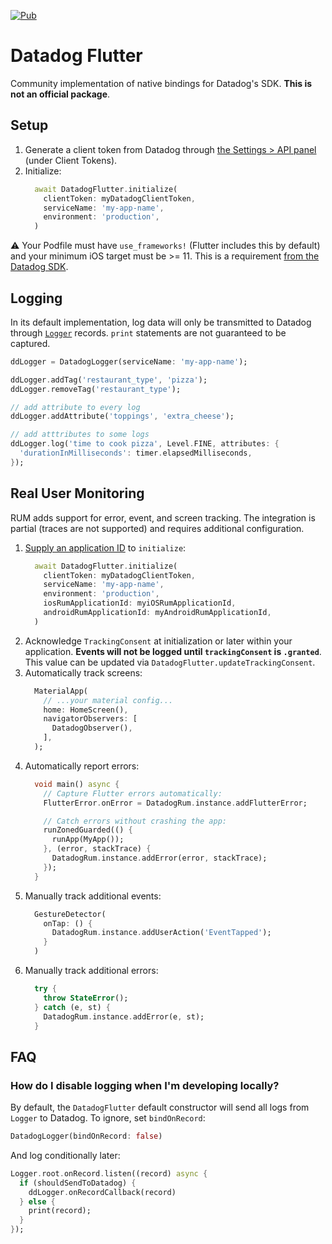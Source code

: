 [![Pub](https://img.shields.io/pub/v/datadog_flutter.svg)](https://pub.dev/packages/datadog_flutter)

# Datadog Flutter

Community implementation of native bindings for Datadog's SDK. **This is not an official package**.

## Setup

1. Generate a client token from Datadog through [the Settings > API  panel](https://app.datadoghq.com/account/settings#api) (under Client Tokens).
1. Initialize:
    ```dart
      await DatadogFlutter.initialize(
        clientToken: myDatadogClientToken,
        serviceName: 'my-app-name',
        environment: 'production',
      )
    ```


:warning: Your Podfile must have `use_frameworks!` (Flutter includes this by default) and your minimum iOS target must be >= 11. This is a requirement [from the Datadog SDK](https://github.com/DataDog/dd-sdk-ios/blob/master/DatadogSDKObjc.podspec#L17).

## Logging

In its default implementation, log data will only be transmitted to Datadog through [`Logger`](https://pub.dev/packages/logging) records. `print` statements are not guaranteed to be captured.

```dart
ddLogger = DatadogLogger(serviceName: 'my-app-name');

ddLogger.addTag('restaurant_type', 'pizza');
ddLogger.removeTag('restaurant_type');

// add attribute to every log
ddLogger.addAttribute('toppings', 'extra_cheese');

// add atttributes to some logs
ddLogger.log('time to cook pizza', Level.FINE, attributes: {
  'durationInMilliseconds': timer.elapsedMilliseconds,
});
```

## Real User Monitoring

RUM adds support for error, event, and screen tracking. The integration is partial (traces are not supported) and requires additional configuration.

1. [Supply an application ID](https://docs.datadoghq.com/real_user_monitoring/#getting-started) to `initialize`:
    ```dart
      await DatadogFlutter.initialize(
        clientToken: myDatadogClientToken,
        serviceName: 'my-app-name',
        environment: 'production',
        iosRumApplicationId: myiOSRumApplicationId,
        androidRumApplicationId: myAndroidRumApplicationId,
      )
    ```
1. Acknowledge `TrackingConsent` at initialization or later within your application. **Events will not be logged until `trackingConsent` is `.granted`**. This value can be updated via `DatadogFlutter.updateTrackingConsent`.
1. Automatically track screens:
    ```dart
      MaterialApp(
        // ...your material config...
        home: HomeScreen(),
        navigatorObservers: [
          DatadogObserver(),
        ],
      );
    ```
1. Automatically report errors:
    ```dart
      void main() async {
        // Capture Flutter errors automatically:
        FlutterError.onError = DatadogRum.instance.addFlutterError;

        // Catch errors without crashing the app:
        runZonedGuarded(() {
          runApp(MyApp());
        }, (error, stackTrace) {
          DatadogRum.instance.addError(error, stackTrace);
        });
      }
    ```
1. Manually track additional events:
    ```dart
      GestureDetector(
        onTap: () {
          DatadogRum.instance.addUserAction('EventTapped');
        }
      )
    ```
1. Manually track additional errors:
    ```dart
      try {
        throw StateError();
      } catch (e, st) {
        DatadogRum.instance.addError(e, st);
      }
    ```

## FAQ

### How do I disable logging when I'm developing locally?

By default, the `DatadogFlutter` default constructor will send all logs from `Logger` to Datadog. To ignore, set `bindOnRecord`:

```dart
DatadogLogger(bindOnRecord: false)
```

And log conditionally later:

```dart
Logger.root.onRecord.listen((record) async {
  if (shouldSendToDatadog) {
    ddLogger.onRecordCallback(record)
  } else {
    print(record);
  }
});
```
